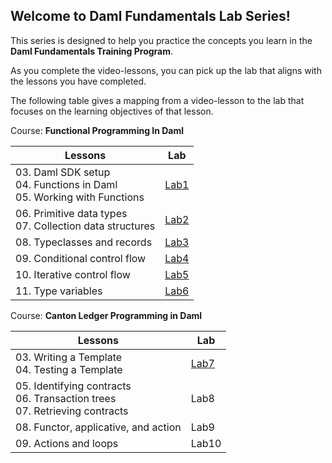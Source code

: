 ## Welcome to Daml Fundamentals Lab Series!

This series is designed to help you practice the concepts you learn in the **Daml Fundamentals Training Program**. 

As you complete the video-lessons, you can pick up the lab that aligns with the lessons you have completed. 

The following table gives a mapping from a video-lesson to the lab that focuses on the learning objectives of that lesson.

Course: **Functional Programming In Daml**

| Lessons                                                                   | Lab  |
|---------------------------------------------------------------------------|------|
| 03. Daml SDK setup<br>04. Functions in Daml<br>05. Working with Functions | [Lab1](https://github.com/neelamdwivedi-da/associate-labs/blob/main/Lab1.md) |
| 06. Primitive data types<br>07. Collection data structures                | [Lab2](https://github.com/neelamdwivedi-da/associate-labs/blob/main/Lab2.md) |
| 08. Typeclasses and records                                               | [Lab3](https://github.com/neelamdwivedi-da/associate-labs/blob/main/Lab3.md) |
| 09. Conditional control flow                                              | [Lab4](https://github.com/neelamdwivedi-da/associate-labs/blob/main/Lab4.md) |
| 10. Iterative control flow                                                | [Lab5](https://github.com/neelamdwivedi-da/associate-labs/blob/main/Lab5.md) |
| 11. Type variables                                                        | [Lab6](https://github.com/neelamdwivedi-da/associate-labs/blob/main/Lab6.md) |


Course: **Canton Ledger Programming in Daml**



| Lessons                                                                   | Lab  |
|---------------------------------------------------------------------------|------|
| 03. Writing a Template<br>04. Testing a Template |[Lab7](https://github.com/neelamdwivedi-da/associate-labs/blob/main/Lab7.md) |
| 05. Identifying contracts<br>06. Transaction trees<br>07. Retrieving contracts                | Lab8 |
| 08. Functor, applicative, and action                                               | Lab9 |
| 09. Actions and loops                                              | Lab10 |

